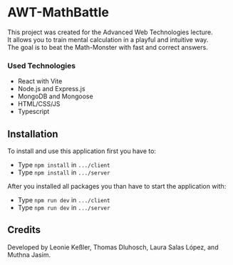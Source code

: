# AWT-MathBattle

This project was created for the Advanced Web Technologies lecture.  
It allows you to train mental calculation in a playful and intuitive way.  
The goal is to beat the Math-Monster with fast and correct answers.

### Used Technologies

-   React with Vite
-   Node.js and Express.js
-   MongoDB and Mongoose
-   HTML/CSS/JS
-   Typescript

## Installation

To install and use this application first you have to:

-   Type `npm install` in `.../client`
-   Type `npm install` in `.../server`

After you installed all packages you than have to start the application with:

-   Type `npm run dev` in `.../client`
-   Type `npm run dev` in `.../server`

## Credits

Developed by Leonie Keßler, Thomas Dluhosch, Laura Salas López, and Muthna Jasim.
